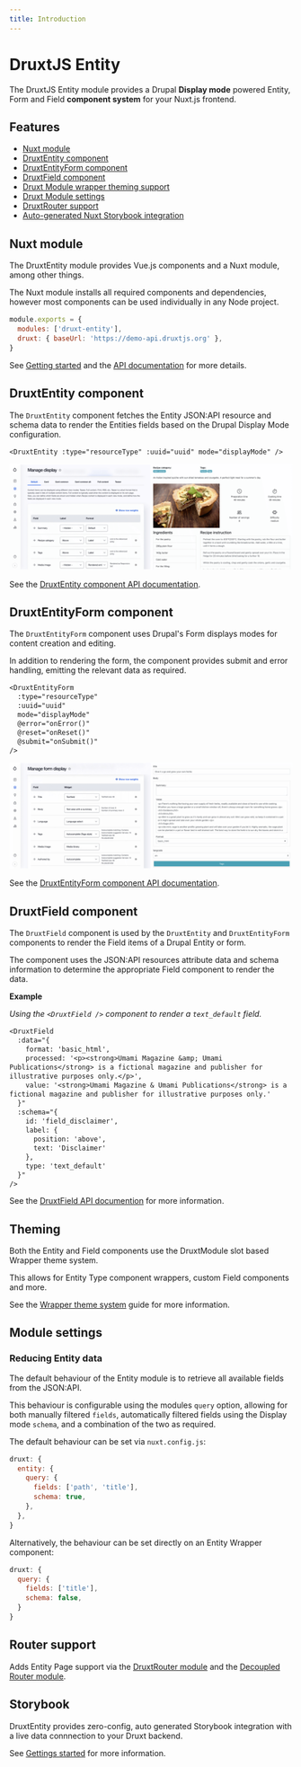 ```yaml
---
title: Introduction
---
```


# DruxtJS Entity

The DruxtJS Entity module provides a Drupal **Display mode** powered Entity, Form and Field **component system** for your Nuxt.js frontend.


## Features

- [Nuxt module](#nuxt-module)
- [DruxtEntity component](#druxtentity-component)
- [DruxtEntityForm component](#druxtentityform-component)
- [DruxtField component](#druxtfield-component)
- [Druxt Module wrapper theming support](#theming)
- [Druxt Module settings](#module-settings)
- [DruxtRouter support](#router-support)
- [Auto-generated Nuxt Storybook integration](#storybook)


## Nuxt module

The DruxtEntity module provides Vue.js components and a Nuxt module, among other things.

The Nuxt module installs all required components and dependencies, however most components can be used individually in any Node project.

```js
module.exports = {
  modules: ['druxt-entity'],
  druxt: { baseUrl: 'https://demo-api.druxtjs.org' },
}
```

See [Getting started](/guide/getting-started) and the [API documentation](/api) for more details.


## DruxtEntity component

The `DruxtEntity` component fetches the Entity JSON:API resource and schema data to render the Entities fields based on the Drupal Display Mode configuration.

```vue
<DruxtEntity :type="resourceType" :uuid="uuid" mode="displayMode" />
```

![Example DruxtEntity component](../images/druxt-entity.png)

See the [DruxtEntity component API documentation](/api/components/DruxtEntity.html).


## DruxtEntityForm component

The `DruxtEntityForm` component uses Drupal's Form displays modes for content creation and editing.

In addition to rendering the form, the component provides submit and error handling, emitting the relevant data as required.

```vue
<DruxtEntityForm
  :type="resourceType"
  :uuid="uuid"
  mode="displayMode"
  @error="onError()"
  @reset="onReset()"
  @submit="onSubmit()"
/>
```

![Example DruxtEntityForm component](../images/druxt-entity-form.png)

See the [DruxtEntityForm component API documentation](/api/components/DruxtEntityForm.html).


## DruxtField component

The `DruxtField` component is used by the `DruxtEntity` and `DruxtEntityForm` components to render the Field items of a Drupal Entity or form.

The component uses the JSON:API resources attribute data and schema information to determine the appropriate Field component to render the data.

**Example**

_Using the `<DruxtField />` component to render a `text_default` field._

```vue
<DruxtField
  :data="{
    format: 'basic_html',
    processed: '<p><strong>Umami Magazine &amp; Umami Publications</strong> is a fictional magazine and publisher for illustrative purposes only.</p>',
    value: '<strong>Umami Magazine & Umami Publications</strong> is a fictional magazine and publisher for illustrative purposes only.'
  }"
  :schema="{
    id: 'field_disclaimer',
    label: {
      position: 'above',
      text: 'Disclaimer'
    },
    type: 'text_default'
  }"
/>
```

See the [DruxtField API documention](/api/components/DruxtField.html) for more information.


## Theming

Both the Entity and Field components use the DruxtModule slot based Wrapper theme system.

This allows for Entity Type component wrappers, custom Field components and more.

See the [Wrapper theme system](https://druxtjs.org/guide/#wrapper-theme-system) guide for more information.


## Module settings

### Reducing Entity data

The default behaviour of the Entity module is to retrieve all available fields from the JSON:API.

This behaviour is configurable using the modules `query` option, allowing for both manually filtered `fields`, automatically filtered fields using the Display mode `schema`, and a combination of the two as required.

The default behaviour can be set via `nuxt.config.js`:
```js
druxt: {
  entity: {
    query: {
      fields: ['path', 'title'],
      schema: true,
    },
  },
}
```

Alternatively, the behaviour can be set directly on an Entity Wrapper component:
```js
druxt: {
  query: {
    fields: ['title'],
    schema: false,
  }
}
```


## Router support

Adds Entity Page support via the [DruxtRouter module](https://router.druxtjs.org) and the [Decoupled Router module](https://www.drupal.org/project/decoupled_router).


## Storybook

DruxtEntity provides zero-config, auto generated Storybook integration with a live data connnection to your Druxt backend.

See [Gettings started](/guide/getting-started) for more information.
